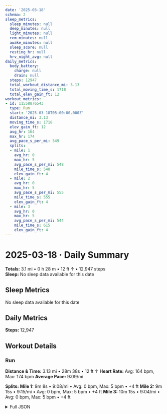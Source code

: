 ```yaml
---
date: '2025-03-18'
schema: 2
sleep_metrics:
  sleep_minutes: null
  deep_minutes: null
  light_minutes: null
  rem_minutes: null
  awake_minutes: null
  sleep_score: null
  resting_hr: null
  hrv_night_avg: null
daily_metrics:
  body_battery:
    charge: null
    drain: null
  steps: 12947
  total_workout_distance_mi: 3.13
  total_moving_time_s: 1718
  total_elev_gain_ft: 12
workout_metrics:
- id: 11558876543
  type: Run
  start: '2025-03-18T05:00:00.000Z'
  distance_mi: 3.13
  moving_time_s: 1718
  elev_gain_ft: 12
  avg_hr: 164
  max_hr: 174
  avg_pace_s_per_mi: 549
  splits:
  - mile: 1
    avg_hr: 0
    max_hr: 5
    avg_pace_s_per_mi: 548
    mile_time_s: 548
    elev_gain_ft: 4
  - mile: 2
    avg_hr: 0
    max_hr: 5
    avg_pace_s_per_mi: 555
    mile_time_s: 555
    elev_gain_ft: 4
  - mile: 3
    avg_hr: 0
    max_hr: 5
    avg_pace_s_per_mi: 544
    mile_time_s: 615
    elev_gain_ft: 4
---
```

# 2025-03-18 · Daily Summary
**Totals:** 3.1 mi • 0 h 28 m • 12 ft ↑ • 12,947 steps  
**Sleep:** No sleep data available for this date

## Sleep Metrics
No sleep data available for this date

## Daily Metrics
**Steps:** 12,947

## Workout Details
### Run
**Distance & Time:** 3.13 mi • 28m 38s • 12 ft ↑
**Heart Rate:** Avg: 164 bpm, Max: 174 bpm
**Average Pace:** 9:09/mi

**Splits:**
**Mile 1:** 9m 8s • 9:08/mi • Avg: 0 bpm, Max: 5 bpm • +4 ft
**Mile 2:** 9m 15s • 9:15/mi • Avg: 0 bpm, Max: 5 bpm • +4 ft
**Mile 3:** 10m 15s • 9:04/mi • Avg: 0 bpm, Max: 5 bpm • +4 ft


<details>
<summary>Full JSON</summary>

```json
{
  "date": "2025-03-18",
  "schema": 2,
  "sleep_metrics": {
    "sleep_minutes": null,
    "deep_minutes": null,
    "light_minutes": null,
    "rem_minutes": null,
    "awake_minutes": null,
    "sleep_score": null,
    "resting_hr": null,
    "hrv_night_avg": null
  },
  "daily_metrics": {
    "body_battery": {
      "charge": null,
      "drain": null
    },
    "steps": 12947,
    "total_workout_distance_mi": 3.13,
    "total_moving_time_s": 1718,
    "total_elev_gain_ft": 12
  },
  "workout_metrics": [
    {
      "id": 11558876543,
      "type": "Run",
      "start": "2025-03-18T05:00:00.000Z",
      "distance_mi": 3.13,
      "moving_time_s": 1718,
      "elev_gain_ft": 12,
      "avg_hr": 164,
      "max_hr": 174,
      "avg_pace_s_per_mi": 549,
      "splits": [
        {
          "mile": 1,
          "avg_hr": 0,
          "max_hr": 5,
          "avg_pace_s_per_mi": 548,
          "mile_time_s": 548,
          "elev_gain_ft": 4
        },
        {
          "mile": 2,
          "avg_hr": 0,
          "max_hr": 5,
          "avg_pace_s_per_mi": 555,
          "mile_time_s": 555,
          "elev_gain_ft": 4
        },
        {
          "mile": 3,
          "avg_hr": 0,
          "max_hr": 5,
          "avg_pace_s_per_mi": 544,
          "mile_time_s": 615,
          "elev_gain_ft": 4
        }
      ]
    }
  ]
}
```
</details>
